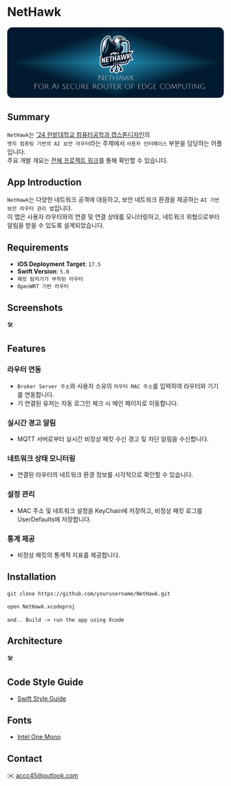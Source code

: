 # NetHawk

![Alt text](/imgs/NetHawk-Title2.png)

## Summary
`NetHawk`는 ['24 한밭대학교 컴퓨터공학과 캡스톤디자인](https://github.com/HBNU-SWUNIV/come-capstone24-mobitoa)의  
`엣지 컴퓨팅 기반의 AI 보안 라우터`라는 주제에서 `사용자 인터페이스` 부분을 담당하는 어플입니다.  
주요 개발 개요는 [전체 프로젝트 링크](https://github.com/HBNU-SWUNIV/come-capstone24-mobitoa)를 통해 확인할 수 있습니다.

## App Introduction
`NetHawk`는 다양한 네트워크 공격에 대응하고, 보안 네트워크 환경을 제공하는 `AI 기반 보안 라우터 관리 앱`입니다.  
이 앱은 사용자 라우터와의 연결 및 연결 상태를 모니터링하고, 네트워크 위협으로부터 알림을 받을 수 있도록 설계되었습니다.

## Requirements
- **iOS Deployment Target**: `17.5`
- **Swift Version**: `5.0`
- `패킷 탐지기가 부착된 라우터`
- `OpenWRT 기반 라우터`  
  
## Screenshots
🛠️

## Features
### **라우터 연동**
- `Broker Server 주소`와 사용자 소유의 `라우터 MAC 주소`를 입력하여 라우터와 기기를 연동합니다. 
- 기 연결된 유저는 자동 로그인 체크 시 메인 페이지로 이동합니다.
  
### **실시간 경고 알림**
- MQTT 서버로부터 실시간 비정상 패킷 수신 경고 및 차단 알림을 수신합니다.
  
### **네트워크 상태 모니터링**
- 연결된 라우터의 네트워크 환경 정보를 시각적으로 확인할 수 있습니다.
  
### **설정 관리** 
- MAC 주소 및 네트워크 설정을 KeyChain에 저장하고, 비정상 패킷 로그를 UserDefaults에 저장합니다.

### **통계 제공**
- 비정상 패킷의 통계적 지표를 제공합니다.
  
## Installation
```
git clone https://github.com/yourusername/NetHawk.git
```
```
open NetHawk.xcodeproj
```

`and.. Build -> run the app using Xcode`

## Architecture
🛠️


## Code Style Guide
- [Swift Style Guide](https://github.com/StyleShare/swift-style-guide)

## Fonts
- [Intel One Mono](https://github.com/intel/intel-one-mono)

## Contact
✉️ [accc45@outlook.com](mailto:accc45@outlook.com)